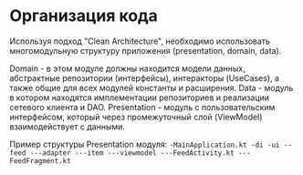 # Организация кода

Используя подход "Clean Architecture", необходимо использовать многомодульную структуру приложения (presentation, domain, data).

Domain - в этом модуле должны находится модели данных, абстрактные репозитории (интерфейсы), интеракторы (UseCases), а также общие для всех модулей константы и расширения.
Data - модуль в котором находятся имплементации репозиториев и реализации сетевого клиента и DAO.
Presentation - модуль с пользовательским интерфейсом, который через промежуточный слой (ViewModel) взаимодействует с данными.

Пример структуры Presentation модуля:
`
-MainApplication.kt
-di
-ui
--feed
---adapter
---item
---viewmodel
---FeedActivity.kt
---FeedFragment.kt
`